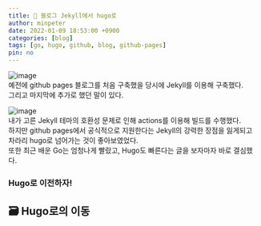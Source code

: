 ```yaml
---
title: 👻 블로그 Jekyll에서 hugo로
author: minpeter
date: 2022-01-09 18:53:00 +0900
categories: [blog]
tags: [go, hugo, github, blog, github-pages]
pin: no
---
```


![image](https://user-images.githubusercontent.com/62207008/148677455-f870a2f2-19cb-4f61-a563-ec8ec9a97d68.png)  
예전에 github pages 블로그를 처음 구축했을 당시에 Jekyll를 이용해 구축했다.  
그리고 마지막에 추가로 했던 말이 있다.

![image](https://user-images.githubusercontent.com/62207008/148677560-9845a892-cf85-4fe9-a60c-61ae6025ea1e.png)  
내가 고른 Jekyll 테마의 호환성 문제로 인해 actions를 이용해 빌드를 수행했다.  
하지만 github pages에서 공식적으로 지원한다는 Jekyll의 강력한 장점을 잃게되고  
차라리 hugo로 넘어가는 것이 좋아보였었다.  
또한 최근 배운 Go는 엄청나게 빨랐고, Hugo도 빠른다는 글을 보자마자 바로 결심했다.

### Hugo로 이전하자!

## 🗃️ Hugo로의 이동
